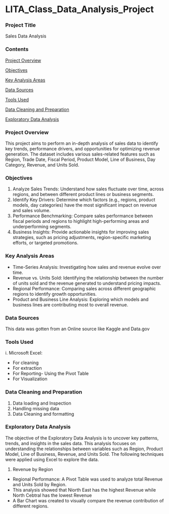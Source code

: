 # LITA_Class_Data_Analysis_Project

### Project Title  
Sales Data Analysis
### Contents
[Project Overview ](#Project-Overview)

[Objectives](#Objectives)

[Key Analysis Areas](Key-Analysis-Areas)

[Data Sources](#Data-Sources)

[Tools Used](#Tools-Used)

[Data Cleaning and Preparation](#Data-Cleaning-and-Preparation)

[Exploratory Data Analysis](Exploratory-Data-Analysis)


### Project Overview 
This project aims to perform an in-depth analysis of sales data to identify key trends, performance drivers, and opportunities for optimizing revenue generation. The dataset includes various sales-related features such as Region, Trade Date, Fiscal Period, Product Model, Line of Business, Day Category, Revenue, and Units Sold.

### Objectives 
1. Analyze Sales Trends: Understand how sales fluctuate over time, across regions, and between different product lines or business segments.
2. Identify Key Drivers: Determine which factors (e.g., regions, product models, day categories) have the most significant impact on revenue and sales volume.
3. Performance Benchmarking: Compare sales performance between fiscal periods and regions to highlight high-performing areas and underperforming segments.
4. Business Insights: Provide actionable insights for improving sales strategies, such as pricing adjustments, region-specific marketing efforts, or targeted promotions.

### Key Analysis Areas 
- Time-Series Analysis: Investigating how sales and revenue evolve over time.
- Revenue vs. Units Sold: Identifying the relationship between the number of units sold and the revenue generated to understand pricing impacts.
- Regional Performance: Comparing sales across different geographic regions to identify growth opportunities.
- Product and Business Line Analysis: Exploring which models and business lines are contributing most to overall revenue.


### Data Sources 
This data was gotten from an Online source like Kaggle and Data.gov

### Tools Used 
i.  Microsoft Excel:
- For cleaning
- For extraction
- For Reporting- Using the Pivot Table
- For Visualization 



### Data Cleaning and Preparation
1. Data loading and Inspection
2. Handling missing data
3. Data Cleaning and formatting

### Exploratory Data Analysis
The objective of the Exploratory Data Analysis is to uncover key patterns, trends, and insights in the sales data. This analysis focuses on understanding the relationships between variables such as Region, Product Model, Line of Business, Revenue, and Units Sold. The following techniques were applied using Excel to explore the data.
1. Revenue by Region
 - Regional Performance: A Pivot Table was used to analyze total Revenue and Units Sold by Region.
 - This analysis showed that Niorth East has the highest Revenue while North Cebtral has the lowest Revenue
 - A Bar Chart was created to visually compare the revenue contribution of different regions.












